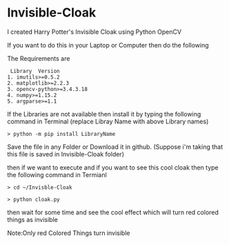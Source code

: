 # Invisible-Cloak

I created Harry Potter's Invisible Cloak using Python OpenCV

If you want to do this in your Laptop or Computer then do the following

The Requirements are
    
     Library  Version
    1. imutils>=0.5.2
    2. matplotlib>=2.2.3
    3. opencv-python>=3.4.3.18
    4. numpy>=1.15.2
    5. argparse>=1.1
    
If the Libraries are not available then install it by typing the following command in Terminal
(replace Libray Name with above Library names)

    > python -m pip install LibraryName
        
        
Save the file in any Folder or Download it in github.
(Suppose i'm taking that this file is saved in Invisible-Cloak folder)

then if we want to execute and if you want to see this cool cloak then type the following command in Termianl

    > cd ~/Invisble-Cloak
    
    > python cloak.py

    
then wait for some time and see the cool effect which will turn red colored things as invisible

Note:Only red Colored Things turn invisible




